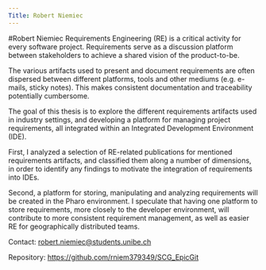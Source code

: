 ```yaml
---
Title: Robert Niemiec
---
```

#Robert Niemiec
Requirements Engineering (RE) is a critical activity for every software project. Requirements serve as a discussion platform between stakeholders to achieve a shared vision of the product-to-be.

The various artifacts used to present and document requirements are often dispersed between different platforms, tools and other mediums (e.g. e-mails, sticky notes). This makes consistent documentation and traceability potentially cumbersome.

The goal of this thesis is to explore the different requirements artifacts used in industry settings, and developing a platform for managing project requirements, all integrated within an Integrated Development Environment (IDE).

First, I analyzed a selection of RE-related publications for mentioned requirements artifacts, and classified them along a number of dimensions, in order to identify any findings to motivate the integration of requirements into IDEs.

Second, a platform for storing, manipulating and analyzing requirements will be created in the Pharo environment. I speculate that having one platform to store requirements, more closely to the developer environment, will contribute to more consistent requirement management, as well as easier RE for geographically distributed teams.

Contact: robert.niemiec@students.unibe.ch

Repository: https://github.com/rniem379349/SCG_EpicGit
